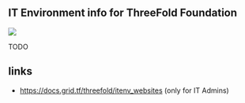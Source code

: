 ## IT Environment info for ThreeFold Foundation

![](https://images.unsplash.com/photo-1523963288448-9a82c7c9049f?ixlib=rb-0.3.5&ixid=eyJhcHBfaWQiOjEyMDd9&s=87718e2044006ef5161299b4cfc50628&auto=format&fit=crop&w=2113&q=80)

TODO

## links

- https://docs.grid.tf/threefold/itenv_websites  (only for IT Admins)